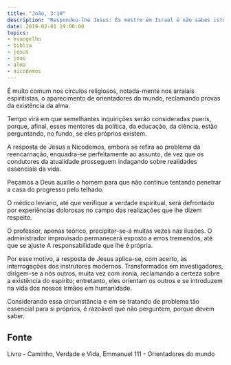 ```yaml
---
title: "João, 3:10"
description: "Respondeu-lhe Jesus: És mestre em Israel e não sabes isto?"
date: 2019-02-01 19:00:00
topics: 
- evangelho
- biblia
- jesus
- joao
- alma
- nicodemos
---
```


É muito comum nos círculos religiosos, notada-mente nos arraiais espiritistas, o
aparecimento de orientadores do mundo, reclamando provas da existência da alma.

Tempo virá em que semelhantes inquirições serão consideradas pueris,
porque, afinal, esses mentores da política, da educação, da ciência, estão
perguntando, no fundo, se eles próprios existem.

A resposta de Jesus a Nicodemos, embora se refira ao problema da reencarnação,
enquadra-se perfeitamente ao assunto, de vez que os condutores da atualidade
prosseguem indagando sobre realidades essenciais da vida.

Peçamos a Deus auxilie o homem para que não continue tentando penetrar a casa do
progresso pelo telhado.

O médico leviano, até que verifique a verdade espiritual, será defrontado por
experiências dolorosas no campo das realizações que lhe dizem respeito.

O professor, apenas teórico, precipitar-se-á muitas vezes nas ilusões. O
administrador improvisado permanecerá exposto a erros tremendos, até que se
ajuste A responsabilidade que lhe é própria.

Por esse motivo, a resposta de Jesus aplica-se, com acerto, às interrogações dos
instrutores modernos. Transformados em investigadores, dirigem-se a nós outros,
muita vez com ironia, reclamando a certeza sobre a existência do espírito;
entretanto, eles orientam os outros e se introduzem na vida dos nossos Irmãos em
humanidade. 

Considerando essa circunstância e em se tratando de problema tão essencial para
si próprios, é razoável que não perguntem, porque devem saber.



## Fonte
Livro - Caminho, Verdade e Vida, Emmanuel
111 - Orientadores do mundo
